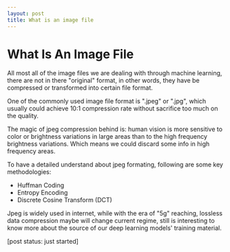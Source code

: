 ```yaml
---
layout: post
title: What is an image file
---
```


# What Is An Image File

All most all of the image files we are dealing with through machine learning, there are not in there "original" format, in other words, they have be compressed or transformed into certain file format.

One of the commonly used image file format is ".jpeg" or ".jpg", which usually could achieve 10:1 compression rate without sacrifice too much on the quality.

The magic of jpeg compression behind is: human vision is more sensitive to color or brightness variations in large areas than to the high frequency brightness variations. Which means we could discard some info in high frequency areas.

To have a detailed understand about jpeg formating, following are some key methodologies: 

* Huffman Coding
* Entropy Encoding
* Discrete Cosine Transform (DCT)

Jpeg is widely used in internet, while with the era of "5g" reaching, lossless data compression maybe will change current regime, still is interesting to know more about the source of our deep learning models' training material.

[post status: just started]